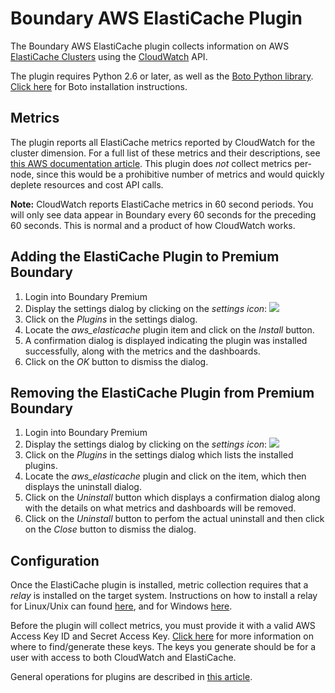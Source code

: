 Boundary AWS ElastiCache Plugin
=======================

The Boundary AWS ElastiCache plugin collects information on AWS [ElastiCache Clusters](http://aws.amazon.com/elasticache/) using the [CloudWatch](http://aws.amazon.com/cloudwatch/) API.

The plugin requires Python 2.6 or later, as well as the [Boto Python library](https://github.com/boto/boto).  [Click here](https://github.com/boto/boto#installation) for Boto installation instructions.

## Metrics

The plugin reports all ElastiCache metrics reported by CloudWatch for the cluster dimension.
For a full list of these metrics and their descriptions, see [this AWS documentation article](http://docs.aws.amazon.com/AmazonCloudWatch/latest/DeveloperGuide/elasticache-metricscollected.html).
This plugin does *not* collect metrics per-node, since this would be a prohibitive number of metrics and would quickly
deplete resources and cost API calls.

**Note:** CloudWatch reports ElastiCache metrics in 60 second periods.  You will only see data appear in Boundary every 60 seconds for the preceding 60 seconds.  This is normal and a product of how CloudWatch works.

## Adding the ElastiCache Plugin to Premium Boundary

1. Login into Boundary Premium
2. Display the settings dialog by clicking on the _settings icon_: ![](src/main/resources/settings_icon.png)
3. Click on the _Plugins_ in the settings dialog.
4. Locate the _aws_elasticache_ plugin item and click on the _Install_ button.
5. A confirmation dialog is displayed indicating the plugin was installed successfully, along with the metrics and the dashboards.
6. Click on the _OK_ button to dismiss the dialog.

## Removing the ElastiCache Plugin from Premium Boundary

1. Login into Boundary Premium
2. Display the settings dialog by clicking on the _settings icon_: ![](src/main/resources/settings_icon.png)
3. Click on the _Plugins_ in the settings dialog which lists the installed plugins.
4. Locate the _aws_elasticache_ plugin and click on the item, which then displays the uninstall dialog.
5. Click on the _Uninstall_ button which displays a confirmation dialog along with the details on what metrics and dashboards will be removed.
6. Click on the _Uninstall_ button to perfom the actual uninstall and then click on the _Close_ button to dismiss the dialog.

## Configuration

Once the ElastiCache plugin is installed, metric collection requires that a _relay_ is installed on the target system. Instructions on how to install a relay for Linux/Unix can found [here](http://premium-documentation.boundary.com/relays), and for Windows [here](http://premium-support.boundary.com/customer/portal/articles/1656465-installing-relay-on-windows).

Before the plugin will collect metrics, you must provide it with a valid AWS Access Key ID and Secret Access Key.  [Click here](http://docs.aws.amazon.com/AWSSimpleQueueService/latest/SQSGettingStartedGuide/AWSCredentials.html) for more information on where to find/generate these keys.  The keys you generate should be for a user with access to both CloudWatch and ElastiCache.

General operations for plugins are described in [this article](http://premium-support.boundary.com/customer/portal/articles/1635550-plugins---how-to).


